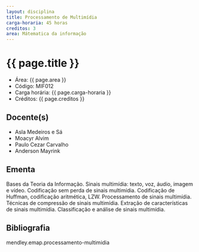 ```yaml
---
layout: disciplina
title: Processamento de Multimídia
carga-horaria: 45 horas
creditos: 3
area: Mátematica da informação
---
```


# {{ page.title }}

- Área: {{ page.area }}     
- Código: MIF012
- Carga horária: {{ page.carga-horaria }}
- Créditos: {{ page.creditos }}

## Docente(s) 

- Asla Medeiros e Sá
- Moacyr Alvim
- Paulo Cezar Carvalho
- Anderson Mayrink

## Ementa

Bases da Teoria da Informação. Sinais multimídia: texto, voz, áudio,
imagem e vídeo. Codificação sem perda de sinais multimídia.
Codificação de Huffman, codificação aritmética, LZW.  Processamento de
sinais multimídia. Técnicas de compressão de sinais
multimídia. Extração de características de sinais multimídia.
Classificação e análise de sinais multimídia.

## Bibliografia

mendley.emap.processamento-multimidia

